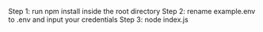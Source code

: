 Step 1: run npm install inside the root directory
Step 2: rename example.env to .env and input your credentials
Step 3: node index.js
